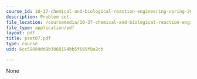 ```yaml
---
course_id: 10-37-chemical-and-biological-reaction-engineering-spring-2007
description: Problem set.
file_location: /coursemedia/10-37-chemical-and-biological-reaction-engineering-spring-2007/6cc59889dd9b3860194bb5f669f8a2cb_pset07.pdf
file_type: application/pdf
layout: pdf
title: pset07.pdf
type: course
uid: 6cc59889dd9b3860194bb5f669f8a2cb

---
```

None